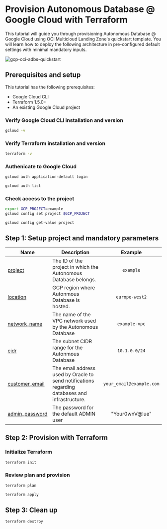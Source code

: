 # Provision Autonomous Database @ Google Cloud with Terraform

This tutorial will guide you through provisioning Autonomous Database @ Google Cloud using OCI Multicloud Landing Zone's quickstart template.
You will learn how to deploy the following architecture in pre-configured default settings with minimal mandatory inputs.

![gcp-oci-adbs-quickstart](../../images/gcp-oci-adbs-quickstart.png)

## Prerequisites and setup

This tutorial has the following prerequisites:

- Google Cloud CLI
- Terraform 1.5.0+
- An existing Google Cloud project

### Verify Google Cloud CLI installation and version

```bash
gcloud -v
```

### Verify Terraform installation and version

```bash
terraform -v
```

### Authenicate to Google Cloud
 
```bash
gcloud auth application-default login
```

```bash
gcloud auth list 
```

### Check access to the project

```bash
export GCP_PROJECT=example
gcloud config set project $GCP_PROJECT
```

```bash
gcloud config get-value project
```

## Step 1: Setup project and mandatory parameters

| Name | Description | Example | 
|------|-------------|:--------:|
| <a name="input_project"></a> [project](#input\_project) | The ID of the project in which the Autonomous Database belongs. | `example` |
| <a name="input_location"></a> [location](#input\_location) | GCP region where Autonmous Database is hosted. | `europe-west2` |
| <a name="input_network_name"></a> [network\_name](#input\_network\_name) | The name of the VPC network used by the Autonomous Database | `example-vpc` |
| <a name="input_cidr"></a> [cidr](#input\_cidr) | The subnet CIDR range for the Autonmous Database | `10.1.0.0/24` |
| <a name="input_customer_email"></a> [customer\_email](#input\_customer\_email) | The email address used by Oracle to send notifications regarding databases and infrastructure. | `your_email@example.com` |
| <a name="input_admin_password"></a> [admin\_password](#input\_admin\_password) | The password for the default ADMIN user | "Your0wnV@lue" |

## Step 2: Provision with Terraform

### Initialize Terraform 
```bash
terraform init
```

### Review plan and provision
```bash
terraform plan
```

```bash
terraform apply
```

## Step 3: Clean up

```bash
terraform destroy
```